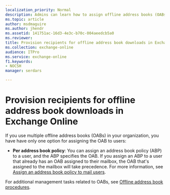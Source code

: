 ```yaml
---
localization_priority: Normal
description: Admins can learn how to assign offline address books (OABs) to mailboxes in Exchange Online.
ms.topic: article
author: msdmaguire
ms.author: jhendr
ms.assetid: 141751ac-16d3-4e3c-b70c-004aeedcb5a0
ms.reviewer: 
title: Provision recipients for offline address book downloads in Exchange Online
ms.collection: exchange-online
audience: ITPro
ms.service: exchange-online
f1.keywords:
- NOCSH
manager: serdars

---
```


# Provision recipients for offline address book downloads in Exchange Online

If you use multiple offline address books (OABs) in your organization, you have have only one option for assigning the OAB to users:

- **Per address book policy**: You can assign an address book policy (ABP) to a user, and the ABP specifies the OAB. If you assign an ABP to a user that already has an OAB assigned to their mailbox, the OAB that's assigned to the mailbox will take precedence. For more information, see [Assign an address book policy to mail users](../../address-books/address-book-policies/assign-an-address-book-policy-to-mail-users.md).

For additional management tasks related to OABs, see [Offline address book procedures](offline-address-book-procedures.md).
